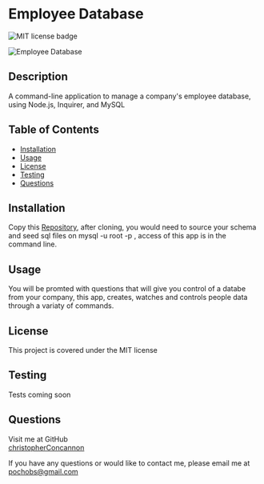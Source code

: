 
# Employee Database

![MIT license badge](https://img.shields.io/badge/license-MIT-green)


![Employee Database](./assets/images/screenshot.png)



## Description

A command-line application to manage a company's employee database, using Node.js, Inquirer, and MySQL

## Table of Contents
  * [Installation](#installation)
  * [Usage](#usage)
  * [License](#license)
  * [Testing](#testing)
  * [Questions](#questions)
  
## Installation
Copy this [Repository](""), after cloning, you would need to source your schema and seed sql files on mysql -u root -p , access of this app is in the command line.

## Usage
You will be promted with questions that will give you control of a databe from your company, this app, creates, watches and controls people data through a variaty of commands. 

## License 
This project is covered under the MIT license 


## Testing
Tests coming soon

## Questions
Visit me at GitHub  
[christopherConcannon](https://github.com/pochobs)
  
If you have any questions or would like to contact me, please email me at  
[pochobs@gmail.com](mailto:pochobs@gmail.com)
